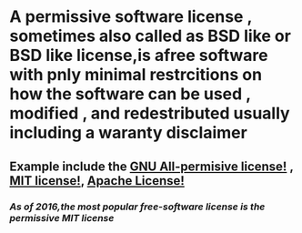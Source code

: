 # **A permissive software license , sometimes also called as BSD like or BSD like license,is afree software with pnly minimal restrcitions on how the software can be used , modified , and redestributed usually including a waranty disclaimer**
## Example include  the [GNU All-permisive license!](https://en.wikipedia.org/wiki/GNU_All-permisive_license) , [MIT license!](https://en.wikipedi.porg/wiki/MIT_License), [Apache License!](https://en.wikipeida.org/wiki/apple_public_source_licane)
### *As of 2016,the most popular free-software license is the permissive MIT license*
